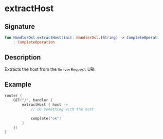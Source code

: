 # extractHost

## Signature

```kotlin
fun HandlerDsl.extractHost(init: HandlerDsl.(String) -> CompleteOperation)
    : CompleteOperation
```

## Description

Extracts the host from the `ServerRequest` URI.

## Example

```kotlin
router {
    GET("/", handler {
        extractHost { host ->
            // do something with the host
            
            complete("ok")
        }
    })
}
```